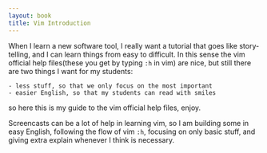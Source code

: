 ```yaml
---
layout: book
title: Vim Introduction
---
```



When I learn a new software tool, I really want a tutorial that goes like
story-telling, and I can learn things from easy to difficult. In this sense
the vim official help files(these you get by typing `:h` in vim) are 
nice, but still there are two things I want for my students:

    - less stuff, so that we only focus on the most important
    - easier English, so that my students can read with smiles

so here this is my guide to the vim official help files, enjoy.

Screencasts can be a lot of help in learning vim, so I am building some in
easy English, following the flow of vim `:h`, focusing on only basic stuff,
and giving extra explain whenever I think is necessary.


